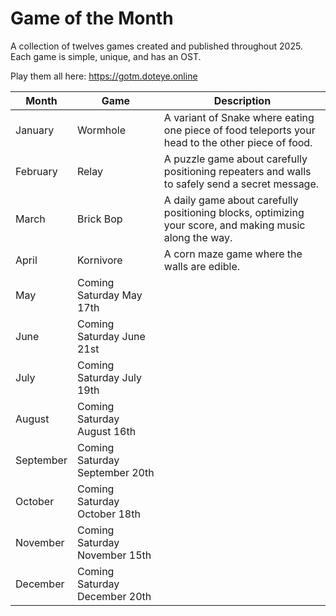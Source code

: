 # Game of the Month

A collection of twelves games created and published throughout 2025. Each game is simple, unique, and has an OST.

Play them all here: https://gotm.doteye.online

| Month     | Game                           | Description                                                                                             |
|-----------|--------------------------------|---------------------------------------------------------------------------------------------------------|
| January   | Wormhole                       | A variant of Snake where eating one piece of food teleports your head to the other piece of food.       |
| February  | Relay                          | A puzzle game about carefully positioning repeaters and walls to safely send a secret message.          |
| March     | Brick Bop                      | A daily game about carefully positioning blocks, optimizing your score, and making music along the way. |
| April     | Kornivore                      | A corn maze game where the walls are edible.                                                            |
| May       | Coming Saturday May 17th       |                                                                                                         |
| June      | Coming Saturday June 21st      |                                                                                                         |
| July      | Coming Saturday July 19th      |                                                                                                         |
| August    | Coming Saturday August 16th    |                                                                                                         |
| September | Coming Saturday September 20th |                                                                                                         |
| October   | Coming Saturday October 18th   |                                                                                                         |
| November  | Coming Saturday November 15th  |                                                                                                         |
| December  | Coming Saturday December 20th  |                                                                                                         |
